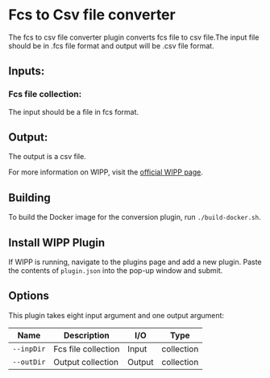 ﻿# Fcs to Csv file converter

The fcs to csv file converter plugin converts fcs file to csv file.The input file should be in .fcs file format and output will be .csv file format.

## Inputs:
### Fcs file collection:
The input should be a file in fcs format.

## Output:
   The output is a csv file.

For more information on WIPP, visit the [official WIPP page](https://isg.nist.gov/deepzoomweb/software/wipp).

## Building

To build the Docker image for the conversion plugin, run
`./build-docker.sh`.

## Install WIPP Plugin

If WIPP is running, navigate to the plugins page and add a new plugin. Paste the contents of `plugin.json` into the pop-up window and submit.

## Options

This plugin takes eight input argument and one output argument:

| Name                   | Description             | I/O    | Type   |
|------------------------|-------------------------|--------|--------|
| `--inpDir` | Fcs file collection| Input | collection |
| `--outDir` | Output collection | Output | collection |


